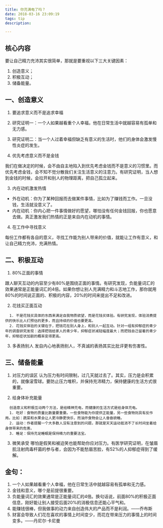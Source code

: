 ```yaml
---
title: 你充满电了吗？
date: 2018-03-16 23:09:19
tags: tip
description: 

---
```



## 核心内容

要让自己精力充沛其实很简单，那就是要重视以下三大关键因素：

1. 创造意义；
2. 积极互动；
3. 储备能量。

  
## 一、创造意义

1. 要追求意义而不是追求幸福
 
  1. 研究证明一：一个人如果越看重个人幸福，他在日常生活中就越容易有孤单和无力感。
  2. 研究证明二：当一个人过着幸福但缺乏有意义的生活时，他们的身体会激发慢性炎症的发生。

2. 优先考虑意义而不是金钱

  我们在做决定的时候，会不由自主地陷入到优先考虑金钱而不是意义的习惯里。而优先考虑金钱，会不知不觉分散我们关注生活意义的注意力。有研究证明，当人想到金钱的时候，会拉开和别人的物理距离，把自己孤立起来。

3. 内在动机激发热情

  - 外在动机：你为了某种回报而去做某件事情，比如为了赚钱而工作。一旦没钱，生活就没意义了。
  - 内在动机：你内心把一件事情做好的愿望，哪怕没有任何金钱回报，你也愿意去做。真正激发我们热情的正是来自内在动机的事情。

4. 在工作中寻找意义

  每份工作都有各自的意义，寻找工作能为别人带来的价值，就能让工作有意义，和让自己精力充沛，充满热情。

## 二、积极互动

1. 80%正面的事情

  跟人聊天互动的内容至少有80%是围绕正面的事情。有研究发现，负能量词汇的效果通常是正能量词汇的4倍。如果你想让别人充满精力和斗志地工作，那你就用80%的时间说正面的、积极的内容，20%的时间来提出不足和改进。

2. 花钱买正面互动
 
```
  1. 不是花钱买具体的东西来满足自我物质欲望，而是花钱买体验。有研究发现，体验消费提供的快乐比人们预估的更多，而且持续的价值也要更高。
  2. 花钱买体验的关键在于，把钱花在别人身上，和别人一起互动。针对一组有抑郁症的青少年的调查研究发现：选择把钱给家人的青少年，抑郁症状减轻幅度最大；而把钱自己留着的青少年，抑郁症状加剧的概率变得更高。
```

3. 多表扬别人
  发自内心地表扬别人，不真诚的表扬其实比批评更有伤害性。

## 三、储备能量

1. 对压力的误区
  认为压力有时间限制，过几天就过去了。其实，压力是会积累的，就像滚雪球。要防止压力堆积，并保持充沛精力，保持健康的生活方式很重要。

2. 给身体补充能量
  
```
  创造意义和积极互动两个方法，是给精神充电，而健康的生活方式是给身体充电。
  1. 吃好：食物的质量比数量要重要。一些食物能为你提供正能量，另一些食物则具有反作用。比如：蔬菜和水果会让人更冷静更快乐，而油炸食物会让人昏昏欲睡。
  2. 运动：作者提醒一个大多数人没有注意到的问题，那就是天天运动抵消不了长时间坐着给身体带来的危害。
  3. 睡足：保持充足睡眠是保持精力的重要法宝。
```

3. 微笑承受
  哪怕是假笑和被迫笑也能帮助你应对压力。有医学研究证明，在皱眉肌注射肉毒杆菌的参与者，会因为不能愁眉苦脸，有52%的人抑郁症得到了缓解。


## 金句：
1. 一个人如果越看重个人幸福，他在日常生活中就越容易有孤单和无力感。
2. 金钱和意义，哪个是前提很重要。
3. 负能量词汇的效果通常是正能量词汇的4倍。换句话说，前面80%的积极正面信息，刚好能让别人接受后面20%的消极信息还能心平气和。
4. 能赚钱很棒，但我做事的动力来自创造伟大的产品而不是利润。——乔布斯
5. 财富会导致人们花在喜欢的事情上时间变少，而花在带来压力的事情上的时间变多。——丹尼尔·卡尼曼
